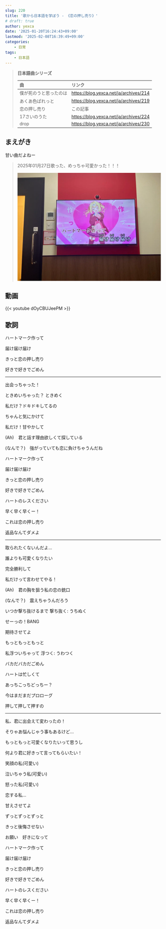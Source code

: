 ```yaml
---
slug: 220
title: '歌から日本語を学ぼう - 《恋の押し売り》'
# draft: true
author: yexca
date: '2025-01-20T16:24:43+09:00'
lastmod: '2025-02-08T16:39:49+09:00'
categories:
    - 日常
tags:
    - 日本語
---
```


> **日本語曲シリーズ**
>
> | 曲 | リンク |
> |:-- | :-- |
> | 僕が死のうと思ったのは | <https://blog.yexca.net/ja/archives/214> |
> | あくあ色ぱれっと | <https://blog.yexca.net/ja/archives/219> |
> | 恋の押し売り | この記事 |
> | 17さいのうた | <https://blog.yexca.net/ja/archives/224> |
> | drop | <https://blog.yexca.net/ja/archives/230> |

## まえがき

甘い曲だよねー

> 2025年01月27日歌った、めっちゃ可愛かった！！！
>
> ![image](https://github.com/yexca/picx-images-hosting/raw/master/2025/02-JapaneseSong/photo_1_2025-02-08_16-19-06.8addk364ib.webp)

## 動画

{{< youtube dOyCBUJeePM >}}

## 歌詞

ハートマーク作って

届け届け届け

きっと恋の押し売り

好きで好きでごめん

---

出会っちゃった！

ときめいちゃった？
ときめく

私だけ？ドキドキしてるの

ちゃんと気にかけて

私だけ！甘やかして

(Ah)　君と話す理由欲しくて探している

(なんで？)　強がっていても恋に負けちゃうんだね

ハートマーク作って

届け届け届け

きっと恋の押し売り

好きで好きでごめん

ハートのレスください

早く早く早くー！

これは恋の押し売り

返品なんてダメよ

---

取られたくないんだよ…

誰よりも可愛くなりたい

完全勝利して

私だけって言わせてやる！

(Ah)　君の胸を狙う私の恋の銃口

(なんで？)　震えちゃうんだろう

いつか撃ち抜けるまで
撃ち抜く: うちぬく

せーっの！BANG

期待させてよ

もっともっともっと

私浮ついちゃって
浮つく: うわつく

バカだバカだごめん

ハートは忙しくて

あっちこっちどっちー？

今はまだまだプロローグ

押して押して押すの

---

私、君に出会えて変わったの！

そりゃあ悩んじゃう事もあるけど…

もっともっと可愛くなりたいって思うし

何より君に好きって言ってもらいたい！

笑顔の私(可愛い)

泣いちゃう私(可愛い)

怒った私(可愛い)

恋する私…

甘えさせてよ

ずっとずっとずっと

きっと後悔させない

お願い　好きになって

ハートマーク作って

届け届け届け

きっと恋の押し売り

好きで好きでごめん

ハートのレスください

早く早く早くー！

これは恋の押し売り

返品なんてダメよ
